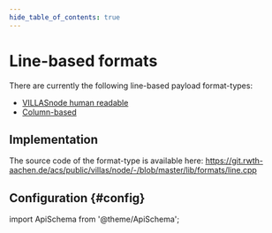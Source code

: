 ```yaml
---
hide_table_of_contents: true
---
```


# Line-based formats

There are currently the following line-based payload format-types:

- [VILLASnode human readable](villas_human.md)
- [Column-based](column.md)

## Implementation

The source code of the format-type is available here:
https://git.rwth-aachen.de/acs/public/villas/node/-/blob/master/lib/formats/line.cpp

## Configuration {#config}

import ApiSchema from '@theme/ApiSchema';

<ApiSchema example pointer="#/components/schemas/line" />
